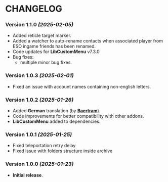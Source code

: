 # CHANGELOG

### Version 1.1.0 *(2025-02-05)*
* Added reticle target marker.
* Added a watcher to auto-rename contacts when associated player from ESO ingame friends has been renamed.
* Code updates for **LibCustomMenu** v7.3.0
* Bug fixes:
    * multiple minor bug fixes.

### Version 1.0.3 *(2025-02-01)*
* Fixed an issue with account names containing non-english letters.

### Version 1.0.2 *(2025-01-26)*
* Added **German** translation (by **[Baertram](https://www.esoui.com/forums/member.php?u=2028)**).
* Code improvements for better compatibility with other addons.
* **LibCustomMenu** added to dependencies.

### Version 1.0.1 *(2025-01-25)*
* Fixed teleportation retry delay
* Fixed issue with folders structure inside archive

### Version 1.0.0 *(2025-01-23)*
* **Initial release**.
